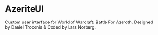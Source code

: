 # AzeriteUI
Custom user interface for World of Warcraft: Battle For Azeroth. Designed by Daniel Troconis & Coded by Lars Norberg. 
